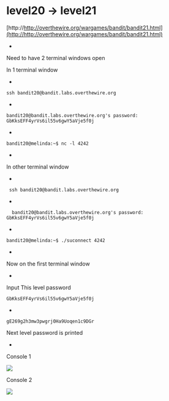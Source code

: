# level20 -> level21


[http://http://overthewire.org/wargames/bandit/bandit21.html](http://http://overthewire.org/wargames/bandit/bandit21.html)


-

Need to have 2 terminal windows open

In 1 terminal window

-

    ssh bandit20@bandit.labs.overthewire.org

-

    bandit20@bandit.labs.overthewire.org's password: GbKksEFF4yrVs6il55v6gwY5aVje5f0j

-

    bandit20@melinda:~$ nc -l 4242

-


In other terminal window

-

     ssh bandit20@bandit.labs.overthewire.org

-

      bandit20@bandit.labs.overthewire.org's password: GbKksEFF4yrVs6il55v6gwY5aVje5f0j

-


    bandit20@melinda:~$ ./suconnect 4242

-

Now on the first terminal window

-

Input This level password 

    GbKksEFF4yrVs6il55v6gwY5aVje5f0j


-


    gE269g2h3mw3pwgrj0Ha9Uoqen1c9DGr

Next level password is printed

-

Console 1

![](http://i.imgur.com/JF2PTz7.png) 

Console 2

![](http://i.imgur.com/H0hMvwe.png)